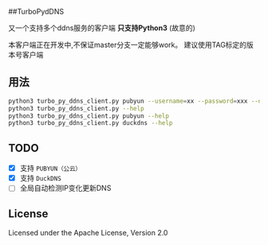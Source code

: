 ##TurboPydDNS

又一个支持多个ddns服务的客户端 **只支持Python3** (故意的)

本客户端正在开发中,不保证master分支一定能够work。
建议使用TAG标定的版本号客户端

用法
----
```bash
python3 turbo_py_ddns_client.py pubyun --username=xx --password=xxx --ddnsname=xxx
python3 turbo_py_ddns_client.py --help
python3 turbo_py_ddns_client.py pubyun --help
python3 turbo_py_ddns_client.py duckdns --help
```

TODO
----
- [x] 支持 `PUBYUN（公云）` 
- [x] 支持 `DuckDNS` 
- [ ] 全局自动检测IP变化更新DNS
  
License
-------
Licensed under the Apache License, Version 2.0